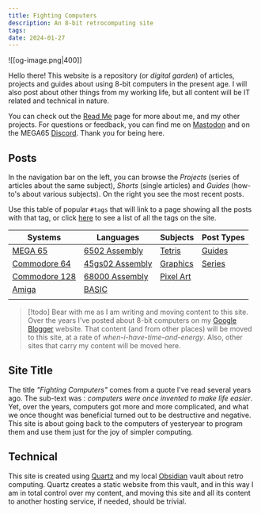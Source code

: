 ```yaml
---
title: Fighting Computers
description: An 8-bit retrocomputing site
tags: 
date: 2024-01-27
---
```

![[og-image.png|400]]

Hello there! This website is a repository (or *digital garden*) of articles, projects and guides about using 8-bit computers in the present age. I will also post about other things from my working life, but all content will be IT related and technical in nature.

You can check out the [Read Me](/Readme) page for more about me, and my other projects. For questions or feedback, you can find me on [Mastodon](https://oldbytes.space/@wiebow) and on the MEGA65 [Discord](https://discord.com/invite/5DNvESf). Thank you for being here.

## Posts

In the navigation bar on the left, you can browse the *Projects* (series of articles about the same subject), *Shorts* (single articles) and *Guides* (how-to's about various subjects).  On the right you see the most recent posts.

Use this table of popular `#tags` that will link to  a page showing all the posts with that tag, or click [here](tags) to see a list of all the tags on the site.

| Systems | Languages | Subjects | Post Types |
| ---- | ---- | ---- | ---- |
| [MEGA 65](tags/mega-65) | [6502 Assembly](tags/asm6502) | [Tetris](tags/tetris) | [Guides](tags/guide) |
| [Commodore 64](tags/commodore-64) | [45gs02 Assembly](tags/asm45gs02) | [Graphics](tags/graphics) | [Series](tags/series) |
| [Commodore 128](tags/commodore-128) | [68000 Assembly](tags/asm68000) | [Pixel Art](tags/pixel-art) |  |
| [Amiga](tags/amiga) | [BASIC](tags/basic) |  |  |
|  |  |  |  |

>[!todo]
>Bear with me as I am writing and moving content to this site. Over the years I've posted about 8-bit computers on my [Google Blogger](https://devdef.blogspot.com/) website. That content (and from other places) will be moved to this site, at a rate of *when-i-have-time-and-energy*. Also, other sites that carry my content will be moved here.

## Site Title

The title *"Fighting Computers"* comes from a quote I've read several years ago. The sub-text was : *computers were once invented to make life easier*. Yet, over the years, computers got more and more complicated, and what we once thought was beneficial turned out to be destructive and negative. This site is about going back to the computers of yesteryear to program them and use them just for the joy of simpler computing.

## Technical

This site is created using [Quartz](https://quartz.jzhao.xyz/) and my local [Obsidian](https://obsidian.md) vault about retro computing. Quartz creates a static website from this vault, and in this way I am in total control over my content, and moving this site and all its content to another hosting service, if needed, should be trivial.


